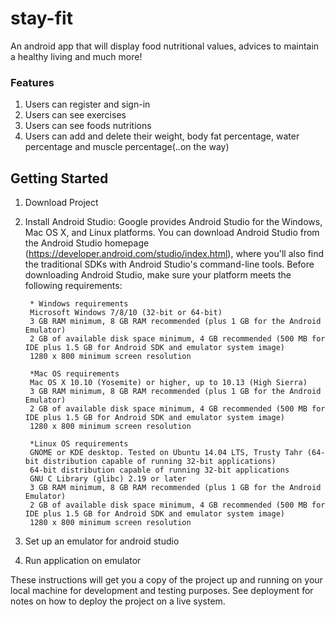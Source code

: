 # stay-fit
An android app that will display food nutritional values, advices to maintain a healthy living and much more!


### Features

   1. Users can register and sign-in
   2. Users can see exercises
   4. Users can see foods nutritions
   3. Users can add and delete their weight, body fat percentage, water percentage and muscle percentage(..on the way)
    

## Getting Started
1. Download Project
2. Install Android Studio:
        Google provides Android Studio for the Windows, Mac OS X, and Linux platforms. 
        You can download Android Studio from the Android Studio homepage (https://developer.android.com/studio/index.html), 
        where you'll also find the traditional SDKs with Android Studio's command-line tools. Before downloading Android Studio, make sure your platform meets the following requirements:
        
        * Windows requirements
        Microsoft Windows 7/8/10 (32-bit or 64-bit)
        3 GB RAM minimum, 8 GB RAM recommended (plus 1 GB for the Android Emulator)
        2 GB of available disk space minimum, 4 GB recommended (500 MB for IDE plus 1.5 GB for Android SDK and emulator system image)
        1280 x 800 minimum screen resolution
       
        *Mac OS requirements
        Mac OS X 10.10 (Yosemite) or higher, up to 10.13 (High Sierra)
        3 GB RAM minimum, 8 GB RAM recommended (plus 1 GB for the Android Emulator)
        2 GB of available disk space minimum, 4 GB recommended (500 MB for IDE plus 1.5 GB for Android SDK and emulator system image)
        1280 x 800 minimum screen resolution
        
        *Linux OS requirements
        GNOME or KDE desktop. Tested on Ubuntu 14.04 LTS, Trusty Tahr (64-bit distribution capable of running 32-bit applications)
        64-bit distribution capable of running 32-bit applications
        GNU C Library (glibc) 2.19 or later
        3 GB RAM minimum, 8 GB RAM recommended (plus 1 GB for the Android Emulator)
        2 GB of available disk space minimum, 4 GB recommended (500 MB for IDE plus 1.5 GB for Android SDK and emulator system image)
        1280 x 800 minimum screen resolution
3. Set up an emulator for android studio
4. Run application on emulator 

These instructions will get you a copy of the project up and running on your local machine for development and testing purposes. See deployment for notes on how to deploy the project on a live system.
